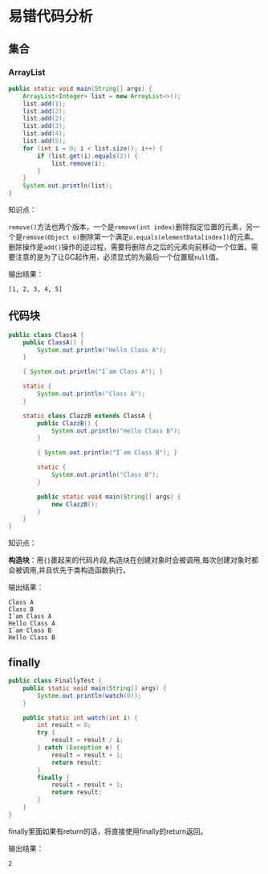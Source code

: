 # 易错代码分析



## 集合

### ArrayList

```java
public static void main(String[] args) {
    ArrayList<Integer> list = new ArrayList<>();
    list.add(1);
    list.add(2);
    list.add(2);
    list.add(3);
    list.add(4);
    list.add(5);
    for (int i = 0; i < list.size(); i++) {
        if (list.get(i).equals(2)) {
            list.remove(i);
        }
    }
    System.out.println(list);
}
```

知识点：

`remove()`方法也两个版本，一个是`remove(int index)`删除指定位置的元素，另一个是`remove(Object o)`删除第一个满足`o.equals(elementData[index])`的元素。删除操作是`add()`操作的逆过程，需要将删除点之后的元素向前移动一个位置。需要注意的是为了让GC起作用，必须显式的为最后一个位置赋`null`值。

输出结果：

```
[1, 2, 3, 4, 5]
```



## 代码块

```java
public class ClassA {
    public ClassA() {
        System.out.println("Hello Class A");
    }

    { System.out.println("I`am Class A"); }

    static {
        System.out.println("Class A");
    }

    static class ClazzB extends ClassA {
        public ClazzB() {
            System.out.println("Hello Class B");
        }

        { System.out.println("I`am Class B"); }

        static {
            System.out.println("Class B");
        }

        public static void main(String[] args) {
            new ClazzB();
        }
    }
}
```

知识点：

**构造块**：用`{}`裹起来的代码片段,构造块在创建对象时会被调用,每次创建对象时都会被调用,并且优先于类构造函数执行。

输出结果：

```
Class A
Class B
I`am Class A
Hello Class A
I`am Class B
Hello Class B
```



## finally

```java
public class FinallyTest {
    public static void main(String[] args) {
        System.out.println(watch(0));
    }

    public static int watch(int i) {
        int result = 0;
        try {
            result = result / i;
        } catch (Exception e) {
            result = result + 1;
            return result;
        }
        finally {
            result = result + 1;
            return result;
        }
    }
}
```

finally里面如果有return的话，将直接使用finally的return返回。

输出结果：

```
2
```






